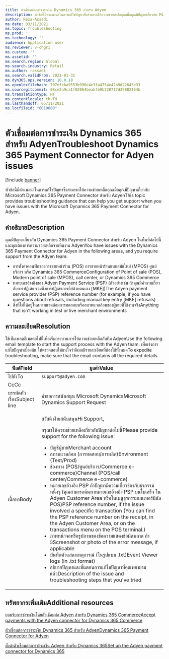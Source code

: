 ```yaml
---
title: ตัวเชื่อมต่อการชำระเงิน Dynamics 365 สำหรับ Adyen
description: หัวข้อนี้มีคำแนะนำในการแก้ไขปัญหาซึ่งสามารถให้ความช่วยเหลือคุณเมื่อคุณมีปัญหาเกี่ยวกับ Microsoft Dynamics 365 Payment Connector สําหรับ Adyen
author: Reza-Assadi
ms.date: 03/11/2021
ms.topic: Troubleshooting
ms.prod: ''
ms.technology: ''
audience: Application user
ms.reviewer: v-chgri
ms.custom: ''
ms.assetid: ''
ms.search.region: Global
ms.search.industry: Retail
ms.author: rassadi
ms.search.validFrom: 2021-01-31
ms.dyn365.ops.version: 10.0.18
ms.openlocfilehash: 707efeba9553b996e4e33a4754e42a9d22643e33
ms.sourcegitcommit: 08ce2a9ca1f02064beabfb9b228717d39882164b
ms.translationtype: HT
ms.contentlocale: th-TH
ms.lasthandoff: 05/11/2021
ms.locfileid: "6019600"
---
```

# <a name="troubleshoot-dynamics-365-payment-connector-for-adyen-issues"></a><span data-ttu-id="f8cde-103">ตัวเชื่อมต่อการชำระเงิน Dynamics 365 สำหรับ Adyen</span><span class="sxs-lookup"><span data-stu-id="f8cde-103">Troubleshoot Dynamics 365 Payment Connector for Adyen issues</span></span>

[!include [banner](../../includes/banner.md)]

<span data-ttu-id="f8cde-104">หัวข้อนี้มีคำแนะนำในการแก้ไขปัญหาซึ่งสามารถให้ความช่วยเหลือคุณเมื่อคุณมีปัญหาเกี่ยวกับ Microsoft Dynamics 365 Payment Connector สําหรับ Adyen</span><span class="sxs-lookup"><span data-stu-id="f8cde-104">This topic provides troubleshooting guidance that can help you get support when you have issues with the Microsoft Dynamics 365 Payment Connector for Adyen.</span></span>

## <a name="description"></a><span data-ttu-id="f8cde-105">คำอธิบาย</span><span class="sxs-lookup"><span data-stu-id="f8cde-105">Description</span></span>

<span data-ttu-id="f8cde-106">คุณมีปัญหาเกี่ยวกับ Dynamics 365 Payment Connector สำหรับ Adyen ในพื้นที่ต่อไปนี้และคุณต้องการความช่วยเหลือจากทีมงาน Adyen</span><span class="sxs-lookup"><span data-stu-id="f8cde-106">You have issues with the Dynamics 365 Payment Connector for Adyen in the following areas, and you require support from the Adyen team:</span></span>

- <span data-ttu-id="f8cde-107">การตั้งค่าคอนฟิกของการขายหน้าร้าน (POS) การขายหน้าร้านแบบสมัยใหม่ (MPOS) ศูนย์บริการ หรือ Dynamics 365 Commerce</span><span class="sxs-lookup"><span data-stu-id="f8cde-107">Configuration of Point of sale (POS), Modern point of sale (MPOS), call center, or Dynamics 365 Commerce</span></span>
- <span data-ttu-id="f8cde-108">หมายเลขอ้างอิงของ Adyen Payment Service (PSP) (ตัวอย่างเช่น ถ้าคุณมีคำถามเกี่ยวกับการปฏิเสธ รวมถึงการปฏิเสธการคีย์ด้วยตนเอง \[MKE\])</span><span class="sxs-lookup"><span data-stu-id="f8cde-108">The Adyen payment service provider (PSP) reference number (for example, if you have questions about refusals, including manual key entry \[MKE\] refusals)</span></span>
- <span data-ttu-id="f8cde-109">สิ่งที่ไม่ได้อยู่ในสภาพแวดล้อมการทดสอบหรือสภาพแวดล้อมของผู้ขายที่ใช้งานจริง</span><span class="sxs-lookup"><span data-stu-id="f8cde-109">Anything that isn't working in test or live merchant environments</span></span>

## <a name="resolution"></a><span data-ttu-id="f8cde-110">ความละเอียด</span><span class="sxs-lookup"><span data-stu-id="f8cde-110">Resolution</span></span>

<span data-ttu-id="f8cde-111">ใช้เท็มเพลตอีเมลต่อไปนี้เพื่อเริ่มกระบวนการให้ความช่วยเหลือกับทีม Adyen</span><span class="sxs-lookup"><span data-stu-id="f8cde-111">Use the following email template to start the support process with the Adyen team.</span></span> <span data-ttu-id="f8cde-112">เพื่อเร่งการแก้ไขปัญหาเบื้องต้น ให้ตรวจสอบให้แน่ใจว่าอีเมลมีรายละเอียดที่ต้องใช้ทั้งหมด</span><span class="sxs-lookup"><span data-stu-id="f8cde-112">To expedite troubleshooting, make sure that the email contains all the required details.</span></span>

| <span data-ttu-id="f8cde-113">ฟิลด์</span><span class="sxs-lookup"><span data-stu-id="f8cde-113">Field</span></span>        | <span data-ttu-id="f8cde-114">มูลค่า</span><span class="sxs-lookup"><span data-stu-id="f8cde-114">Value</span></span> |
|--------------|-------|
| <span data-ttu-id="f8cde-115">ไปยัง</span><span class="sxs-lookup"><span data-stu-id="f8cde-115">To</span></span>           | `support@adyen.com` |
| <span data-ttu-id="f8cde-116">Cc</span><span class="sxs-lookup"><span data-stu-id="f8cde-116">Cc</span></span>           | |
| <span data-ttu-id="f8cde-117">บรรทัดหัวเรื่อง</span><span class="sxs-lookup"><span data-stu-id="f8cde-117">Subject line</span></span> | <span data-ttu-id="f8cde-118">คำขอการสนับสนุน Microsoft Dynamics</span><span class="sxs-lookup"><span data-stu-id="f8cde-118">Microsoft Dynamics Support Request</span></span> |
| <span data-ttu-id="f8cde-119">เนื้อหา</span><span class="sxs-lookup"><span data-stu-id="f8cde-119">Body</span></span>         | <p><span data-ttu-id="f8cde-120">สวัสดี ฝ่ายสนับสนุน</span><span class="sxs-lookup"><span data-stu-id="f8cde-120">Hi Support,</span></span></p><p><span data-ttu-id="f8cde-121">กรุณาให้ความช่วยเหลือเกี่ยวกับปัญหาต่อไปนี้</span><span class="sxs-lookup"><span data-stu-id="f8cde-121">Please provide support for the following issue:</span></span></p><ul><li><span data-ttu-id="f8cde-122">บัญชีผู้ขาย</span><span class="sxs-lookup"><span data-stu-id="f8cde-122">Merchant account</span></span></li><li><span data-ttu-id="f8cde-123">สภาพแวดล้อม (การทดสอบ/การผลิต)</span><span class="sxs-lookup"><span data-stu-id="f8cde-123">Environment (Test/Prod)</span></span></li><li><span data-ttu-id="f8cde-124">ช่องทาง (POS/ศูนย์บริการ/Commerce e-commerce)</span><span class="sxs-lookup"><span data-stu-id="f8cde-124">Channel (POS/call center/Commerce e-commerce)</span></span></li><li><span data-ttu-id="f8cde-125">หมายเลขอ้างอิง PSP ถ้าปัญหามีความเกี่ยวข้องกับธุรกรรมหนึ่งๆ (คุณสามารถค้นหาหมายเลขอ้างอิง PSP บนใบเสร็จ ใน Adyen Customer Area หรือในเมนูธุรกรรมบนเทอร์มินัล POS)</span><span class="sxs-lookup"><span data-stu-id="f8cde-125">PSP reference number, if the issue involved a specific transaction (You can find the PSP reference number on the receipt, in the Adyen Customer Area, or on the transactions menu on the POS terminal.)</span></span></li><li><span data-ttu-id="f8cde-126">ภาพหน้าจอหรือรูปภาพของข้อความแสดงข้อผิดพลาด ถ้ามี</span><span class="sxs-lookup"><span data-stu-id="f8cde-126">Screenshot or photo of the error message, if applicable</span></span></li><li><span data-ttu-id="f8cde-127">บันทึกตัวแสดงเหตุการณ์ (ในรูปแบบ .txt)</span><span class="sxs-lookup"><span data-stu-id="f8cde-127">Event Viewer logs (in .txt format)</span></span></li><li><span data-ttu-id="f8cde-128">อธิบายปัญหาและขั้นตอนการแก้ไขปัญหาที่คุณพยายามแล้ว</span><span class="sxs-lookup"><span data-stu-id="f8cde-128">Description of the issue and troubleshooting steps that you've tried</span></span></li></ul> |

## <a name="additional-resources"></a><span data-ttu-id="f8cde-129">ทรัพยากรเพิ่มเติม</span><span class="sxs-lookup"><span data-stu-id="f8cde-129">Additional resources</span></span>

[<span data-ttu-id="f8cde-130">ยอมรับการชำระเงินโดยตัวเชื่อมต่อ Adyen สำหรับ Dynamics 365 Commerce</span><span class="sxs-lookup"><span data-stu-id="f8cde-130">Accept payments with the Adyen connector for Dynamics 365 Commerce</span></span>](https://www.adyen.com/partners/dynamics-365-commerce)

[<span data-ttu-id="f8cde-131">ตัวเชื่อมต่อการชำระเงิน Dynamics 365 สำหรับ Adyen</span><span class="sxs-lookup"><span data-stu-id="f8cde-131">Dynamics 365 Payment Connector for Adyen</span></span>](../dev-itpro/adyen-connector.md)

[<span data-ttu-id="f8cde-132">ตั้งค่าตัวเชื่อมต่อการชำระเงิน Adyen สำหรับ Dynamics 365</span><span class="sxs-lookup"><span data-stu-id="f8cde-132">Set up the Adyen payment connector for Dynamics 365</span></span>](https://docs.adyen.com/plugins/microsoft-dynamics)
